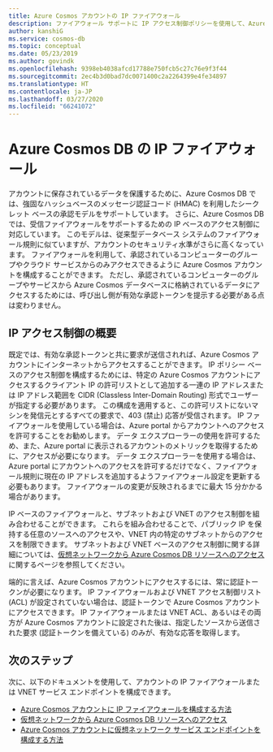```yaml
---
title: Azure Cosmos アカウントの IP ファイアウォール
description: ファイアウォール サポートに IP アクセス制御ポリシーを使用して、Azure Cosmos DB データを保護する方法について説明します。
author: kanshiG
ms.service: cosmos-db
ms.topic: conceptual
ms.date: 05/23/2019
ms.author: govindk
ms.openlocfilehash: 9398eb4038afcd17788e750fcb5c27c76e9f3f44
ms.sourcegitcommit: 2ec4b3d0bad7dc0071400c2a2264399e4fe34897
ms.translationtype: HT
ms.contentlocale: ja-JP
ms.lasthandoff: 03/27/2020
ms.locfileid: "66241072"
---
```

# <a name="ip-firewall-in-azure-cosmos-db"></a>Azure Cosmos DB の IP ファイアウォール

アカウントに保存されているデータを保護するために、Azure Cosmos DB では、強固なハッシュベースのメッセージ認証コード (HMAC) を利用したシークレット ベースの承認モデルをサポートしています。 さらに、Azure Cosmos DB では、受信ファイアウォールをサポートするための IP ベースのアクセス制御に対応しています。 このモデルは、従来型データベース システムのファイアウォール規則に似ていますが、アカウントのセキュリティ水準がさらに高くなっています。 ファイアウォールを利用して、承認されているコンピューターのグループやクラウド サービスからのみアクセスできるように Azure Cosmos アカウントを構成することができます。 ただし、承認されているコンピューターのグループやサービスから Azure Cosmos データベースに格納されているデータにアクセスするためには、呼び出し側が有効な承認トークンを提示する必要がある点は変わりません。

## <a name="ip-access-control-overview"></a><a id="ip-access-control-overview"></a>IP アクセス制御の概要

既定では、有効な承認トークンと共に要求が送信されれば、Azure Cosmos アカウントにインターネットからアクセスすることができます。 IP ポリシー ベースのアクセス制御を構成するためには、特定の Azure Cosmos アカウントにアクセスするクライアント IP の許可リストとして追加する一連の IP アドレスまたは IP アドレス範囲を CIDR (Classless Inter-Domain Routing) 形式でユーザーが指定する必要があります。 この構成を適用すると、この許可リストにないマシンを発信元とするすべての要求で、403 (禁止) 応答が受信されます。 IP ファイアウォールを使用している場合は、Azure portal からアカウントへのアクセスを許可することをお勧めします。 データ エクスプローラーの使用を許可するため、また、Azure portal に表示されるアカウントのメトリックを取得するために、アクセスが必要になります。 データ エクスプローラーを使用する場合は、Azure portal にアカウントへのアクセスを許可するだけでなく、ファイアウォール規則に現在の IP アドレスを追加するようファイアウォール設定を更新する必要もあります。 ファイアウォールの変更が反映されるまでに最大 15 分かかる場合があります。 

IP ベースのファイアウォールと、サブネットおよび VNET のアクセス制御を組み合わせることができます。 これらを組み合わせることで、パブリック IP を保持する任意のソースへのアクセスや、VNET 内の特定のサブネットからのアクセスを制限できます。 サブネットおよび VNET ベースのアクセス制御に関する詳細については、[仮想ネットワークから Azure Cosmos DB リソースへのアクセス](vnet-service-endpoint.md)に関するページを参照してください。

端的に言えば、Azure Cosmos アカウントにアクセスするには、常に認証トークンが必要になります。 IP ファイアウォールおよび VNET アクセス制御リスト (ACL) が設定されていない場合は、認証トークンで Azure Cosmos アカウントにアクセスできます。 IP ファイアウォールまたは VNET ACL、あるいはその両方が Azure Cosmos アカウントに設定された後は、指定したソースから送信された要求 (認証トークンを備えている) のみが、有効な応答を取得します。 

## <a name="next-steps"></a>次のステップ

次に、以下のドキュメントを使用して、アカウントの IP ファイアウォールまたは VNET サービス エンドポイントを構成できます。

* [Azure Cosmos アカウントに IP ファイアウォールを構成する方法](how-to-configure-firewall.md)
* [仮想ネットワークから Azure Cosmos DB リソースへのアクセス](vnet-service-endpoint.md)
* [Azure Cosmos アカウントに仮想ネットワーク サービス エンドポイントを構成する方法](how-to-configure-vnet-service-endpoint.md)




